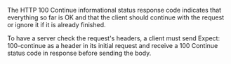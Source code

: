 
  The HTTP 100 Continue informational status response code
  indicates that everything so far is OK and that the client should continue with the
  request or ignore it if it is already finished.


  To have a server check the request's headers, a client must send
  Expect: 100-continue as a header in its initial request
  and receive a 100 Continue status code in response before sending the body.
